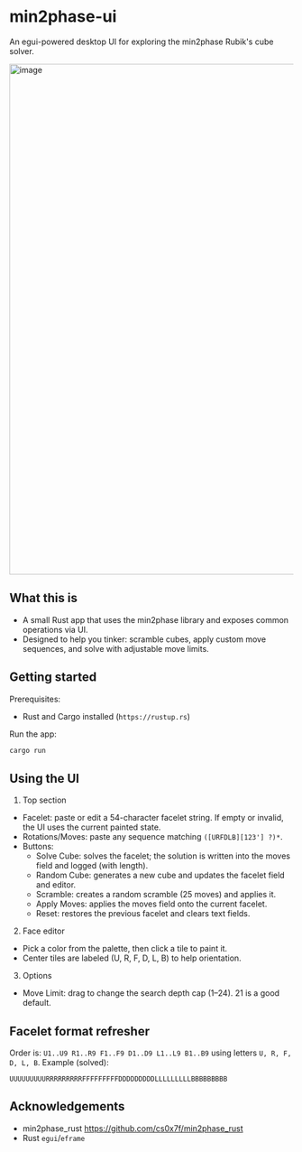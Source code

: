 min2phase-ui
============

An egui-powered desktop UI for exploring the min2phase Rubik's cube solver.

<img width="904" height="905" alt="image" src="https://github.com/user-attachments/assets/fbc7a068-c157-4589-8b66-ddead7dd942c" />


What this is
------------
- A small Rust app that uses the min2phase library and exposes common operations via UI.
- Designed to help you tinker: scramble cubes, apply custom move sequences, and solve with adjustable move limits.

Getting started
---------------
Prerequisites:
- Rust and Cargo installed (`https://rustup.rs`)

Run the app:
```bash
cargo run
```

Using the UI
------------
1) Top section
- Facelet: paste or edit a 54-character facelet string. If empty or invalid, the UI uses the current painted state.
- Rotations/Moves: paste any sequence matching `([URFDLB][123'] ?)*`.
- Buttons:
  - Solve Cube: solves the facelet; the solution is written into the moves field and logged (with length).
  - Random Cube: generates a new cube and updates the facelet field and editor.
  - Scramble: creates a random scramble (25 moves) and applies it.
  - Apply Moves: applies the moves field onto the current facelet.
  - Reset: restores the previous facelet and clears text fields.

2) Face editor
- Pick a color from the palette, then click a tile to paint it.
- Center tiles are labeled (U, R, F, D, L, B) to help orientation.

3) Options
- Move Limit: drag to change the search depth cap (1–24). 21 is a good default.

Facelet format refresher
------------------------
Order is: `U1..U9 R1..R9 F1..F9 D1..D9 L1..L9 B1..B9` using letters `U, R, F, D, L, B`.
Example (solved):
```
UUUUUUUUURRRRRRRRRFFFFFFFFFDDDDDDDDDLLLLLLLLLBBBBBBBBB
```

Acknowledgements
----------------
- min2phase_rust https://github.com/cs0x7f/min2phase_rust
- Rust `egui`/`eframe`
